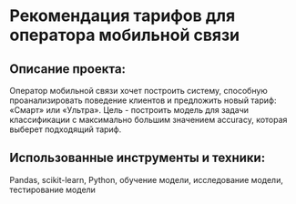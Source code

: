 # Рекомендация тарифов для оператора мобильной связи

## Описание проекта:
Оператор мобильной связи хочет построить систему, способную проанализировать поведение клиентов и предложить новый тариф: «Смарт» или «Ультра».
Цель - построить модель для задачи классификации с максимально большим значением accuracy, которая выберет подходящий тариф. 

## Использованные инструменты и техники:
Pandas, scikit-learn, Python, обучение модели, исследование модели, тестирование модели
